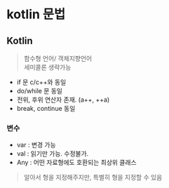 # kotlin 문법



## Kotlin
>  함수형 언어/ 객체지향언어<br>
>  세미콜론 생략가능
* if 문 c/c++와 동일
* do/while 문 동일
* 전위, 후위 연산자 존재. (a++, ++a)
* break, continue 동일

### 변수 
* var : 변경 가능
* val : 읽기만 가능. 수정불가.
* Any : 어떤 자료형에도 호환되는 최상위 클래스
> 알아서 형을 지정해주지만, 특별히 형을 지정할 수 있음